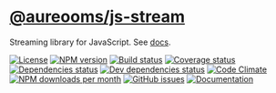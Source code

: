 [@aureooms/js-stream](https://aureooms.github.io/js-stream)
==

Streaming library for JavaScript.
See [docs](https://aureooms.github.io/js-stream/index.html).

[![License](https://img.shields.io/github/license/aureooms/js-stream.svg?style=flat)](https://raw.githubusercontent.com/aureooms/js-stream/master/LICENSE)
[![NPM version](https://img.shields.io/npm/v/@aureooms/js-stream.svg?style=flat)](https://www.npmjs.org/package/@aureooms/js-stream)
[![Build status](https://img.shields.io/travis/aureooms/js-stream.svg?style=flat)](https://travis-ci.org/aureooms/js-stream)
[![Coverage status](https://img.shields.io/coveralls/aureooms/js-stream.svg?style=flat)](https://coveralls.io/r/aureooms/js-stream)
[![Dependencies status](https://img.shields.io/david/aureooms/js-stream.svg?style=flat)](https://david-dm.org/aureooms/js-stream)
[![Dev dependencies status](https://img.shields.io/david/dev/aureooms/js-stream.svg?style=flat)](https://david-dm.org/aureooms/js-stream?type=dev)
[![Code Climate](https://img.shields.io/codeclimate/github/aureooms/js-stream.svg?style=flat)](https://codeclimate.com/github/aureooms/js-stream)
[![NPM downloads per month](https://img.shields.io/npm/dm/@aureooms/js-stream.svg?style=flat)](https://www.npmjs.org/package/@aureooms/js-stream)
[![GitHub issues](https://img.shields.io/github/issues/aureooms/js-stream.svg?style=flat)](https://github.com/aureooms/js-stream/issues)
[![Documentation](https://aureooms.github.io/js-stream/badge.svg)](https://aureooms.github.io/js-stream/source.html)
